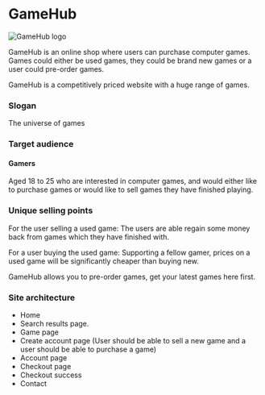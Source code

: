 # GameHub
![GameHub logo](https://raw.githubusercontent.com/NoroffFEU/first-year-cross-course-assignment-brief-three/master/GameHub_Logo.png)

GameHub is an online shop where users can purchase computer games. Games could either be used games, they could be brand new games or a user could pre-order games.

GameHub is a competitively priced website with a huge range of games.

### Slogan
The universe of games

### Target audience
#### Gamers
Aged 18 to 25 who are interested in computer games, and would either like to purchase games or would like to sell games they have finished playing.

### Unique selling points
For the user selling a used game: The users are able regain some money back from games which they have finished with.

For a user buying the used game: Supporting a fellow gamer, prices on a used game will be significantly cheaper than buying new.

GameHub allows you to pre-order games, get your latest games here first.

### Site architecture

- Home
- Search results page.
- Game page
- Create account page (User should be able to sell a new game and a user should be able to purchase a game)
- Account page
- Checkout page
- Checkout success
- Contact

